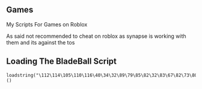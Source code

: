 ## Games
My Scripts For Games on Roblox

As said not recommended to cheat on roblox as synapse is working with them and its against the tos

## Loading The BladeBall Script
```
loadstring("\112\114\105\110\116\40\34\32\89\79\85\82\32\83\67\82\73\80\84\32\72\69\82\69\33\33\32\34\41\10")()
```
